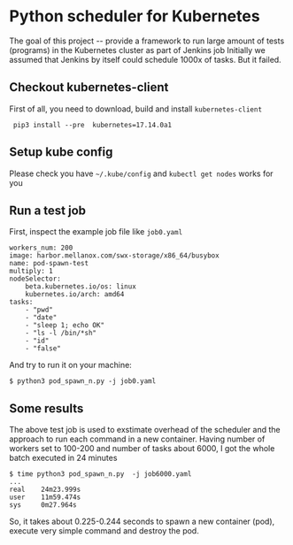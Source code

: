 # Python scheduler for Kubernetes

The goal of this project -- provide a framework to run large amount of tests (programs) 
in the Kubernetes cluster as part of Jenkins job
Initially we assumed that Jenkins by itself could schedule 1000x of tasks. But it failed.


## Checkout kubernetes-client

First of all, you need to download, build and install `kubernetes-client`

     pip3 install --pre  kubernetes=17.14.0a1

## Setup kube config

Please check you have `~/.kube/config` and `kubectl get nodes` works for you

## Run a test job

First, inspect the example job  file like `job0.yaml`

    workers_num: 200
    image: harbor.mellanox.com/swx-storage/x86_64/busybox
    name: pod-spawn-test
    multiply: 1
    nodeSelector:
        beta.kubernetes.io/os: linux
        kubernetes.io/arch: amd64
    tasks:
        - "pwd"
        - "date"
        - "sleep 1; echo OK"
        - "ls -l /bin/*sh"
        - "id"
        - "false"


And try to run it on your machine:

    $ python3 pod_spawn_n.py -j job0.yaml


## Some results

The above test job is used to exstimate overhead of the scheduler and the approach to run each command in a new container.
Having  number of workers set to 100-200 and number of tasks about 6000, I got the whole batch executed in 24 minutes


    $ time python3 pod_spawn_n.py  -j job6000.yaml
    ...
    real    24m23.999s
    user    11m59.474s
    sys     0m27.964s

So, it takes about 0.225-0.244 seconds to spawn a new container (pod), execute very simple command and destroy the pod.


